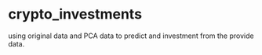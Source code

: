 # crypto_investments
using original data and PCA data to predict and investment from the provide data.
